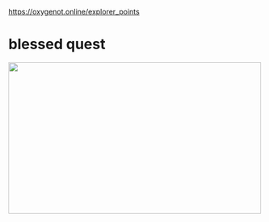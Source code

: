 https://oxygenot.online/explorer_points

# blessed quest
<img src="/attribute-points/blob/main/explorer%20points/blessed%20quest%20explorer%20point.png" width="500" height="300">
